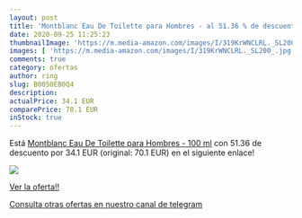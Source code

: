 ```yaml
---
layout: post
title: 'Montblanc Eau De Toilette para Hombres - al 51.36 % de descuento'
date: 2020-09-25 11:25:23
thumbnailImage: 'https://m.media-amazon.com/images/I/319KrWNCLRL._SL200_.jpg'
images: [ 'https://m.media-amazon.com/images/I/319KrWNCLRL._SL200_.jpg' ]
comments: true
category: ofertas
author: ring
slug: B0050EB0Q4
description:
actualPrice: 34.1 EUR
comparePrice: 70.1 EUR
inStock: true
---
```


Está [Montblanc Eau De Toilette para Hombres - 100 ml](https://www.amazon.com/dp/B0050EB0Q4/?tag=redken08-20) con 51.36 de descuento por 34.1 EUR (original: 70.1 EUR) en el siguiente enlace!

[![](https://m.media-amazon.com/images/I/319KrWNCLRL._SL200_.jpg)](https://www.amazon.com/dp/B0050EB0Q4/?tag=redken08-20)

[Ver la oferta!!](https://www.amazon.com/dp/B0050EB0Q4/?tag=redken08-20)

[Consulta otras ofertas en nuestro canal de telegram](https://t.me/s/ofertas25)
